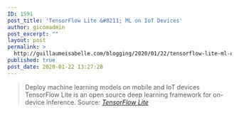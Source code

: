 ```yaml
---
ID: 1591
post_title: 'TensorFlow Lite &#8211; ML on IoT Devices'
author: gicomadmin
post_excerpt: ""
layout: post
permalink: >
  http://guillaumeisabelle.com/blogging/2020/01/22/tensorflow-lite-ml-on-iot-devices/
published: true
post_date: 2020-01-22 13:27:28
---
```

> Deploy machine learning models on mobile and IoT devices TensorFlow Lite is an open source deep learning framework for on-device inference. Source: *[TensorFlow Lite][1]*

 [1]: https://www.tensorflow.org/lite/
